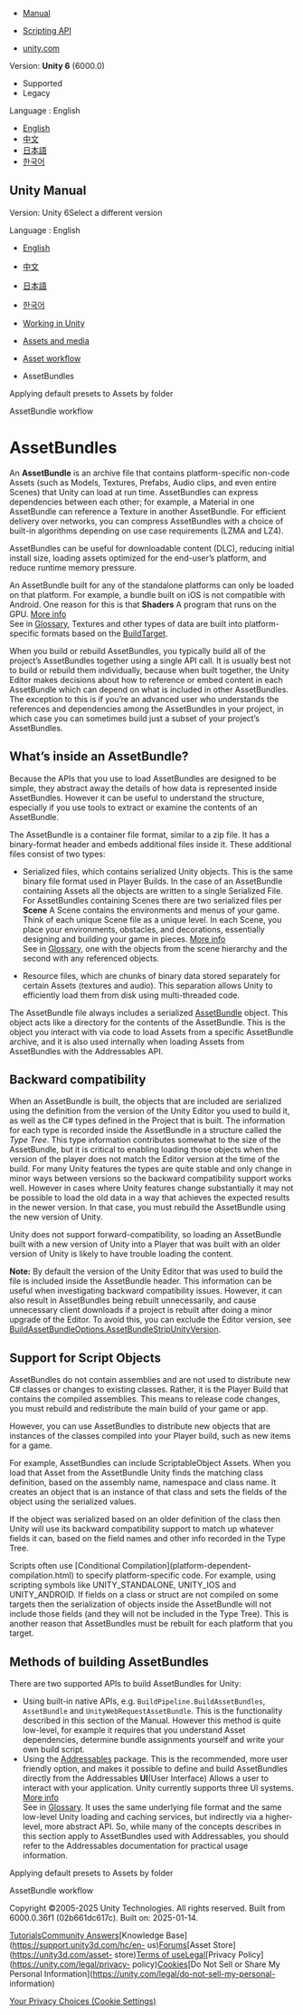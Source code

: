 [](https://docs.unity3d.com)

  * [Manual](../Manual/index.html)
  * [Scripting API](../ScriptReference/index.html)

  * [unity.com](https://unity.com/)

Version: **Unity 6** (6000.0)

  * Supported
  * Legacy

Language : English

  * [English](/Manual/AssetBundlesIntro.html)
  * [中文](/cn/current/Manual/AssetBundlesIntro.html)
  * [日本語](/ja/current/Manual/AssetBundlesIntro.html)
  * [한국어](/kr/current/Manual/AssetBundlesIntro.html)

[](https://docs.unity3d.com)

## Unity Manual

Version: Unity 6Select a different version

Language : English

  * [English](/Manual/AssetBundlesIntro.html)
  * [中文](/cn/current/Manual/AssetBundlesIntro.html)
  * [日本語](/ja/current/Manual/AssetBundlesIntro.html)
  * [한국어](/kr/current/Manual/AssetBundlesIntro.html)

  * [Working in Unity](working-in-unity.html)
  * [Assets and media](assets-and-media.html)
  * [Asset workflow](AssetWorkflow.html)
  * AssetBundles

[](DefaultPresetsByFolder.html)

Applying default presets to Assets by folder

[](AssetBundles-Workflow.html)

AssetBundle workflow

# AssetBundles

An **AssetBundle** is an archive file that contains platform-specific non-code
Assets (such as Models, Textures, Prefabs, Audio clips, and even entire
Scenes) that Unity can load at run time. AssetBundles can express dependencies
between each other; for example, a Material in one AssetBundle can reference a
Texture in another AssetBundle. For efficient delivery over networks, you can
compress AssetBundles with a choice of built-in algorithms depending on use
case requirements (LZMA and LZ4).

AssetBundles can be useful for downloadable content (DLC), reducing initial
install size, loading assets optimized for the end-user’s platform, and reduce
runtime memory pressure.

An AssetBundle built for any of the standalone platforms can only be loaded on
that platform. For example, a bundle built on iOS is not compatible with
Android. One reason for this is that **Shaders** A program that runs on the
GPU. [More info](Shaders.html)  
See in [Glossary](Glossary.html#Shader), Textures and other types of data are
built into platform-specific formats based on the
[BuildTarget](../ScriptReference/BuildTarget.html).

When you build or rebuild AssetBundles, you typically build all of the
project’s AssetBundles together using a single API call. It is usually best
not to build or rebuild them individually, because when built together, the
Unity Editor makes decisions about how to reference or embed content in each
AssetBundle which can depend on what is included in other AssetBundles. The
exception to this is if you’re an advanced user who understands the references
and dependencies among the AssetBundles in your project, in which case you can
sometimes build just a subset of your project’s AssetBundles.

## What’s inside an AssetBundle?

Because the APIs that you use to load AssetBundles are designed to be simple,
they abstract away the details of how data is represented inside AssetBundles.
However it can be useful to understand the structure, especially if you use
tools to extract or examine the contents of an AssetBundle.

The AssetBundle is a container file format, similar to a zip file. It has a
binary-format header and embeds additional files inside it. These additional
files consist of two types:

  * Serialized files, which contains serialized Unity objects. This is the same binary file format used in Player Builds. In the case of an AssetBundle containing Assets all the objects are written to a single Serialized File. For AssetBundles containing Scenes there are two serialized files per **Scene** A Scene contains the environments and menus of your game. Think of each unique Scene file as a unique level. In each Scene, you place your environments, obstacles, and decorations, essentially designing and building your game in pieces. [More info](CreatingScenes.html)  
See in [Glossary](Glossary.html#Scene), one with the objects from the scene
hierarchy and the second with any referenced objects.

  * Resource files, which are chunks of binary data stored separately for certain Assets (textures and audio). This separation allows Unity to efficiently load them from disk using multi-threaded code.

The AssetBundle file always includes a serialized
[AssetBundle](../ScriptReference/AssetBundle.html) object. This object acts
like a directory for the contents of the AssetBundle. This is the object you
interact with via code to load Assets from a specific AssetBundle archive, and
it is also used internally when loading Assets from AssetBundles with the
Addressables API.

## Backward compatibility

When an AssetBundle is built, the objects that are included are serialized
using the definition from the version of the Unity Editor you used to build
it, as well as the C# types defined in the Project that is built. The
information for each type is recorded inside the AssetBundle in a structure
called the _Type Tree_. This type information contributes somewhat to the size
of the AssetBundle, but it is critical to enabling loading those objects when
the version of the player does not match the Editor version at the time of the
build. For many Unity features the types are quite stable and only change in
minor ways between versions so the backward compatibility support works well.
However in cases where Unity features change substantially it may not be
possible to load the old data in a way that achieves the expected results in
the newer version. In that case, you must rebuild the AssetBundle using the
new version of Unity.

Unity does not support forward-compatibility, so loading an AssetBundle built
with a new version of Unity into a Player that was built with an older version
of Unity is likely to have trouble loading the content.

**Note:** By default the version of the Unity Editor that was used to build
the file is included inside the AssetBundle header. This information can be
useful when investigating backward compatibility issues. However, it can also
result in AssetBundles being rebuilt unnecessarily, and cause unnecessary
client downloads if a project is rebuilt after doing a minor upgrade of the
Editor. To avoid this, you can exclude the Editor version, see
[BuildAssetBundleOptions.AssetBundleStripUnityVersion](../ScriptReference/BuildAssetBundleOptions.AssetBundleStripUnityVersion.html).

## Support for Script Objects

AssetBundles do not contain assemblies and are not used to distribute new C#
classes or changes to existing classes. Rather, it is the Player Build that
contains the compiled assemblies. This means to release code changes, you must
rebuild and redistribute the main build of your game or app.

However, you can use AssetBundles to distribute new objects that are instances
of the classes compiled into your Player build, such as new items for a game.

For example, AssetBundles can include ScriptableObject Assets. When you load
that Asset from the AssetBundle Unity finds the matching class definition,
based on the assembly name, namespace and class name. It creates an object
that is an instance of that class and sets the fields of the object using the
serialized values.

If the object was serialized based on an older definition of the class then
Unity will use its backward compatibility support to match up whatever fields
it can, based on the field names and other info recorded in the Type Tree.

Scripts often use [Conditional Compilation](platform-dependent-
compilation.html) to specify platform-specific code. For example, using
scripting symbols like UNITY_STANDALONE, UNITY_IOS and UNITY_ANDROID. If
fields on a class or struct are not compiled on some targets then the
serialization of objects inside the AssetBundle will not include those fields
(and they will not be included in the Type Tree). This is another reason that
AssetBundles must be rebuilt for each platform that you target.

## Methods of building AssetBundles

There are two supported APIs to build AssetBundles for Unity:

  * Using built-in native APIs, e.g. `BuildPipeline.BuildAssetBundles`, `AssetBundle` and `UnityWebRequestAssetBundle`. This is the functionality described in this section of the Manual. However this method is quite low-level, for example it requires that you understand Asset dependencies, determine bundle assignments yourself and write your own build script.
  * Using the [Addressables](http://docs.unity3d.com/Packages/com.unity.addressables@latest/index.html) package. This is the recommended, more user friendly option, and makes it possible to define and build AssetBundles directly from the Addressables **UI**(User Interface) Allows a user to interact with your application. Unity currently supports three UI systems. [More info](UI-system-compare.html)  
See in [Glossary](Glossary.html#UI). It uses the same underlying file format
and the same low-level Unity loading and caching services, but indirectly via
a higher-level, more abstract API. So, while many of the concepts describes in
this section apply to AssetBundles used with Addressables, you should refer to
the Addressables documentation for practical usage information.

[](DefaultPresetsByFolder.html)

Applying default presets to Assets by folder

[](AssetBundles-Workflow.html)

AssetBundle workflow

Copyright ©2005-2025 Unity Technologies. All rights reserved. Built from
6000.0.36f1 (02b661dc617c). Built on: 2025-01-14.

[Tutorials](https://learn.unity.com/)[Community
Answers](https://answers.unity3d.com)[Knowledge
Base](https://support.unity3d.com/hc/en-
us)[Forums](https://forum.unity3d.com)[Asset Store](https://unity3d.com/asset-
store)[Terms of
use](https://docs.unity3d.com/Manual/TermsOfUse.html)[Legal](https://unity.com/legal)[Privacy
Policy](https://unity.com/legal/privacy-
policy)[Cookies](https://unity.com/legal/cookie-policy)[Do Not Sell or Share
My Personal Information](https://unity.com/legal/do-not-sell-my-personal-
information)

[Your Privacy Choices (Cookie Settings)](javascript:void\(0\);)

